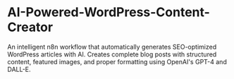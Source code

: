 # AI-Powered-WordPress-Content-Creator
An intelligent n8n workflow that automatically generates SEO-optimized WordPress articles with AI. Creates complete blog posts with structured content, featured images, and proper formatting using OpenAI's GPT-4 and DALL-E.
